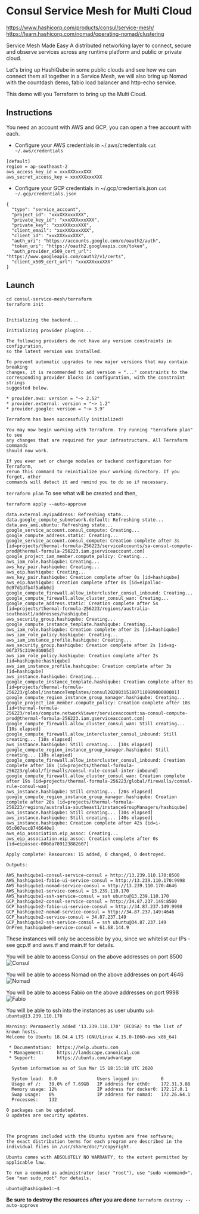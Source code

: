 # Consul Service Mesh for Multi Cloud
https://www.hashicorp.com/products/consul/service-mesh/ <br />
https://learn.hashicorp.com/nomad/operating-nomad/clustering <br />

Service Mesh Made Easy
A distributed networking layer to connect, secure and observe services across any runtime platform and public or private cloud.

Let's bring up HashiQube in some public clouds and see how we can connect them all together in a Service Mesh, we will also bring up Nomad with the countdash demo, fabio load balancer and http-echo service.

This demo will you Terraform to bring up the Multi Cloud.

## Instructions
You need an account with AWS and GCP, you can open a free account with each.
* Configure your AWS credentials in ~/.aws/credentials
`cat ~/.aws/credentials`
```
[default]
region = ap-southeast-2
aws_access_key_id = xxxXXXxxxXXX
aws_secret_access_key = xxxXXXxxxXXX
```

* Configure your GCP credentials in ~/.gcp/credentials.json
`cat ~/.gcp/credentials.json`
```
{
  "type": "service_account",
  "project_id": "xxxXXXxxxXXX",
  "private_key_id": "xxxXXXxxxXXX",
  "private_key": "xxxXXXxxxXXX",
  "client_email": "xxxXXXxxxXXX",
  "client_id": "xxxXXXxxxXXX",
  "auth_uri": "https://accounts.google.com/o/oauth2/auth",
  "token_uri": "https://oauth2.googleapis.com/token",
  "auth_provider_x509_cert_url": "https://www.googleapis.com/oauth2/v1/certs",
  "client_x509_cert_url": "xxxXXXxxxXXX"
}
```

## Launch
`cd consul-service-mesh/terraform` <br />
`terraform init`
```

Initializing the backend...

Initializing provider plugins...

The following providers do not have any version constraints in configuration,
so the latest version was installed.

To prevent automatic upgrades to new major versions that may contain breaking
changes, it is recommended to add version = "..." constraints to the
corresponding provider blocks in configuration, with the constraint strings
suggested below.

* provider.aws: version = "~> 2.52"
* provider.external: version = "~> 1.2"
* provider.google: version = "~> 3.9"

Terraform has been successfully initialized!

You may now begin working with Terraform. Try running "terraform plan" to see
any changes that are required for your infrastructure. All Terraform commands
should now work.

If you ever set or change modules or backend configuration for Terraform,
rerun this command to reinitialize your working directory. If you forget, other
commands will detect it and remind you to do so if necessary.
```

`terraform plan` To see what will be created and then,

`terraform apply --auto-approve`
```
data.external.myipaddress: Refreshing state...
data.google_compute_subnetwork.default: Refreshing state...
data.aws_ami.ubuntu: Refreshing state...
google_service_account.consul_compute: Creating...
google_compute_address.static: Creating...
google_service_account.consul_compute: Creation complete after 3s [id=projects/thermal-formula-256223/serviceAccounts/sa-consul-compute-prod@thermal-formula-256223.iam.gserviceaccount.com]
google_project_iam_member.compute_policy: Creating...
aws_iam_role.hashiqube: Creating...
aws_key_pair.hashiqube: Creating...
aws_eip.hashiqube: Creating...
aws_key_pair.hashiqube: Creation complete after 0s [id=hashiqube]
aws_eip.hashiqube: Creation complete after 0s [id=eipalloc-0d97d1dfb4f5a6b0d]
google_compute_firewall.allow_intercluster_consul_inbound: Creating...
google_compute_firewall.allow_cluster_consul_wan: Creating...
google_compute_address.static: Creation complete after 5s [id=projects/thermal-formula-256223/regions/australia-southeast1/addresses/hashiqube]
aws_security_group.hashiqube: Creating...
google_compute_instance_template.hashiqube: Creating...
aws_iam_role.hashiqube: Creation complete after 2s [id=hashiqube]
aws_iam_role_policy.hashiqube: Creating...
aws_iam_instance_profile.hashiqube: Creating...
aws_security_group.hashiqube: Creation complete after 2s [id=sg-06f375c319e9b005d]
aws_iam_role_policy.hashiqube: Creation complete after 2s [id=hashiqube:hashiqube]
aws_iam_instance_profile.hashiqube: Creation complete after 3s [id=hashiqube]
aws_instance.hashiqube: Creating...
google_compute_instance_template.hashiqube: Creation complete after 6s [id=projects/thermal-formula-256223/global/instanceTemplates/consul20200315180711098900000001]
google_compute_region_instance_group_manager.hashiqube: Creating...
google_project_iam_member.compute_policy: Creation complete after 10s [id=thermal-formula-256223/roles/compute.networkViewer/serviceaccount:sa-consul-compute-prod@thermal-formula-256223.iam.gserviceaccount.com]
google_compute_firewall.allow_cluster_consul_wan: Still creating... [10s elapsed]
google_compute_firewall.allow_intercluster_consul_inbound: Still creating... [10s elapsed]
aws_instance.hashiqube: Still creating... [10s elapsed]
google_compute_region_instance_group_manager.hashiqube: Still creating... [10s elapsed]
google_compute_firewall.allow_intercluster_consul_inbound: Creation complete after 18s [id=projects/thermal-formula-256223/global/firewalls/consul-rule-consul-inter-inbound]
google_compute_firewall.allow_cluster_consul_wan: Creation complete after 19s [id=projects/thermal-formula-256223/global/firewalls/consul-rule-consul-wan]
aws_instance.hashiqube: Still creating... [20s elapsed]
google_compute_region_instance_group_manager.hashiqube: Creation complete after 20s [id=projects/thermal-formula-256223/regions/australia-southeast1/instanceGroupManagers/hashiqube]
aws_instance.hashiqube: Still creating... [30s elapsed]
aws_instance.hashiqube: Still creating... [40s elapsed]
aws_instance.hashiqube: Creation complete after 42s [id=i-05c007ecc8746640e]
aws_eip_association.eip_assoc: Creating...
aws_eip_association.eip_assoc: Creation complete after 0s [id=eipassoc-00b8a789123882607]

Apply complete! Resources: 15 added, 0 changed, 0 destroyed.

Outputs:

AWS_hashiqube1-consul-service-consul = http://13.239.110.170:8500
AWS_hashiqube1-fabio-ui-service-consul = http://13.239.110.170:9998
AWS_hashiqube1-nomad-service-consul = http://13.239.110.170:4646
AWS_hashiqube1-service-consul = 13.239.110.170
AWS_hashiqube1-ssh-service-consul = ssh ubuntu@13.239.110.170
GCP_hashiqube2-consul-service-consul = http://34.87.237.149:8500
GCP_hashiqube2-fabio-ui-service-consul = http://34.87.237.149:9998
GCP_hashiqube2-nomad-service-consul = http://34.87.237.149:4646
GCP_hashiqube2-service-consul = 34.87.237.149
GCP_hashiqube2-ssh-service-consul = ssh ubuntu@34.87.237.149
OnPrem_hashiqube0-service-consul = 61.68.144.9
```

These instances will only be accessible by you, since we whitelist our IPs - see gcp.tf and aws.tf and main.tf for details.

You will be able to access Consul on the above addresses on port 8500
![Consul](images/consul-consul-service-mesh.png?raw=true "Consul")

You will be able to access Nomad on the above addresses on port 4646
![Nomad](images/nomad-consul-service-mesh.png?raw=true "Nomad")

You will be able to access Fabio on the above addresses on port 9998
![Fabio](images/fabio-consul-service-mesh.png?raw=true "Fabio")

You will be able to ssh into the instances as user ubuntu
`ssh ubuntu@13.239.110.170`  
```                                                  
Warning: Permanently added '13.239.110.170' (ECDSA) to the list of known hosts.
Welcome to Ubuntu 18.04.4 LTS (GNU/Linux 4.15.0-1060-aws x86_64)

 * Documentation:  https://help.ubuntu.com
 * Management:     https://landscape.canonical.com
 * Support:        https://ubuntu.com/advantage

  System information as of Sun Mar 15 18:15:18 UTC 2020

  System load:  0.0               Users logged in:        0
  Usage of /:   30.0% of 7.69GB   IP address for eth0:    172.31.3.88
  Memory usage: 12%               IP address for docker0: 172.17.0.1
  Swap usage:   0%                IP address for nomad:   172.26.64.1
  Processes:    132

0 packages can be updated.
0 updates are security updates.



The programs included with the Ubuntu system are free software;
the exact distribution terms for each program are described in the
individual files in /usr/share/doc/*/copyright.

Ubuntu comes with ABSOLUTELY NO WARRANTY, to the extent permitted by
applicable law.

To run a command as administrator (user "root"), use "sudo <command>".
See "man sudo_root" for details.

ubuntu@hashiqube1:~$
```

__Be sure to destroy the resources after you are done__
`terraform destroy --auto-approve`
